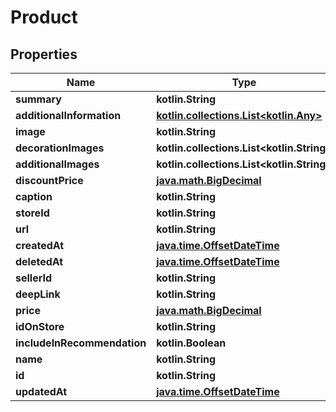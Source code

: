 
# Product

## Properties
Name | Type | Description | Notes
------------ | ------------- | ------------- | -------------
**summary** | **kotlin.String** |  | 
**additionalInformation** | [**kotlin.collections.List&lt;kotlin.Any&gt;**](kotlin.Any.md) |  | 
**image** | **kotlin.String** |  | 
**decorationImages** | **kotlin.collections.List&lt;kotlin.String&gt;** |  | 
**additionalImages** | **kotlin.collections.List&lt;kotlin.String&gt;** |  | 
**discountPrice** | [**java.math.BigDecimal**](java.math.BigDecimal.md) |  | 
**caption** | **kotlin.String** |  | 
**storeId** | **kotlin.String** |  | 
**url** | **kotlin.String** |  | 
**createdAt** | [**java.time.OffsetDateTime**](java.time.OffsetDateTime.md) |  | 
**deletedAt** | [**java.time.OffsetDateTime**](java.time.OffsetDateTime.md) |  | 
**sellerId** | **kotlin.String** |  | 
**deepLink** | **kotlin.String** |  | 
**price** | [**java.math.BigDecimal**](java.math.BigDecimal.md) |  | 
**idOnStore** | **kotlin.String** |  | 
**includeInRecommendation** | **kotlin.Boolean** |  | 
**name** | **kotlin.String** |  | 
**id** | **kotlin.String** |  | 
**updatedAt** | [**java.time.OffsetDateTime**](java.time.OffsetDateTime.md) |  | 



